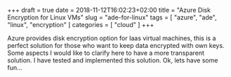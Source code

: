 +++ 
draft = true
date = 2018-11-12T16:02:23+02:00
title = "Azure Disk Encryption for Linux VMs"
slug = "ade-for-linux" 
tags = [
    "azure",
    "ade",
    "linux",
    "encryption"
]
categories = [
    "cloud"
]
+++

Azure provides disk encryption option for Iaas virtual machines, this is a perfect solution for those who want to keep data encrypted with own keys. Some aspects I would like to clarify here to have a more transparent solution. I have tested and implemented this solution. Ok, lets have some fun...


